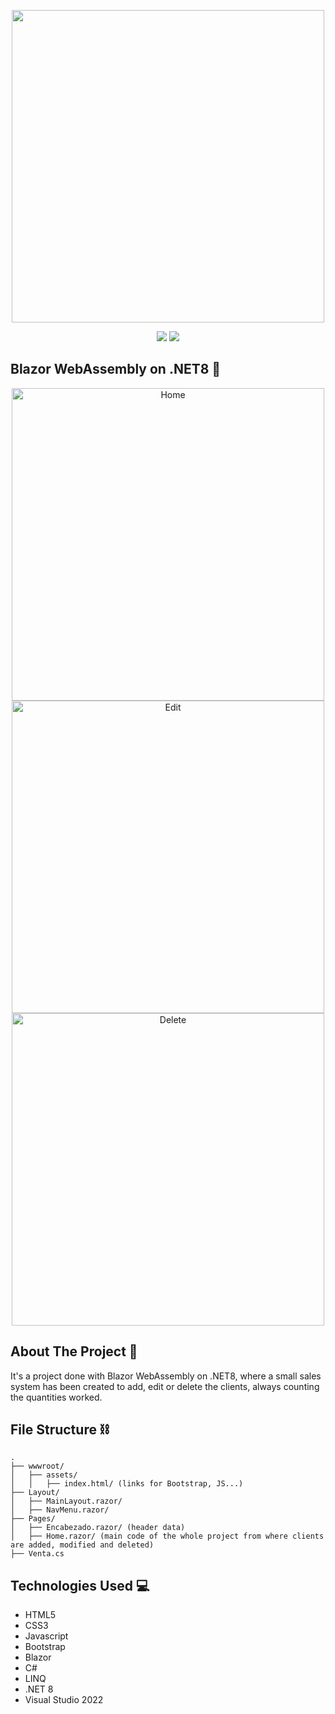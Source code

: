 <p align="center">
    <a href="https://dotnet.microsoft.com/es-es/apps/aspnet/web-apps/blazor" target="_blank">
        <img src="https://media.licdn.com/dms/image/D4D12AQGjnn2YOlKtxw/article-cover_image-shrink_600_2000/0/1694873441576?e=2147483647&v=beta&t=AVHC0g-iKmLtjkGJXgngg80t_hdd6LiculprwrPVSgM" width="500">
    </a>
</p>
   
<p align="center">
    <img src="https://img.shields.io/badge/License-MIT-yellow.svg">
    <img src="https://img.shields.io/badge/STATUS-DONE-green">
</p>

## Blazor WebAssembly on .NET8 👾

<p align="center">
    <img src="https://i.imgur.com/9MljAMN.png" width="500" alt="Home">
    <img src="https://i.imgur.com/JyRchj8.png" width="500" alt="Edit">
    <img src="https://i.imgur.com/jD4yeRY.png" width="500" alt="Delete">
</p>

## About The Project 🌟

It's a project done with Blazor WebAssembly on .NET8, where a small sales system has been created to add, edit or delete the clients, always counting the quantities worked.

## File Structure ⛓️
```
.
├── wwwroot/
│   ├── assets/
│   │   ├── index.html/ (links for Bootstrap, JS...)
├── Layout/
│   ├── MainLayout.razor/
│   ├── NavMenu.razor/
├── Pages/
│   ├── Encabezado.razor/ (header data)
│   ├── Home.razor/ (main code of the whole project from where clients are added, modified and deleted)
├── Venta.cs
```

## Technologies Used 💻

- HTML5
- CSS3
- Javascript
- Bootstrap
- Blazor
- C#
- LINQ
- .NET 8
- Visual Studio 2022

